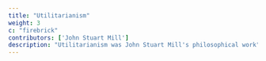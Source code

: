 ```yaml
---
title: "Utilitarianism"
weight: 3
c: "firebrick"
contributors: ['John Stuart Mill']
description: "Utilitarianism was John Stuart Mill's philosophical work"
---
```

